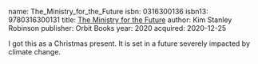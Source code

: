 name: The_Ministry_for_the_Future
isbn: 0316300136
isbn13: 9780316300131
title: [The Ministry for the Future](https://www.amazon.com/dp/0316300136)
author: Kim Stanley Robinson
publisher: Orbit Books
year: 2020
acquired: 2020-12-25

I got this as a Christmas present.  It is set in a future severely impacted by
climate change.
